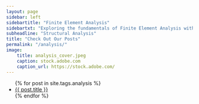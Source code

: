 ```yaml
---
layout: page
sidebar: left
sidebartitle: "Finite Element Analysis"
sidebartxt: "Exploring the fundamentals of Finite Element Analysis with in-depth tutorials and expert insights into real-world engineering applications.Check out our collection of blog posts about Finite Element Analysis. From basic theory to real-world applications, expert analysis tips, and step-by-step tutorials, this page serves as a comprehensive resource for engineers and analysts looking to enhance their understanding and skills. The Finite Element Method is a critical tool across industries such as aviation, automotive, defense, and energy, enabling precise simulations of structural behavior. Explore various analysis types, including linear and nonlinear static, modal, harmonic, buckling, creep, and more, to handle complex engineering challenges with confidence."
subheadline: "Structural Analysis"
title: "Check Out Our Posts"
permalink: "/analysis/"
image:
    title: analysis_cover.jpeg
	caption: stock.adobe.com
    caption_url: https://stock.adobe.com/
---
```

<ul>
    {% for post in site.tags.analysis %}
    <li><a href="{{ site.url }}{{ site.baseurl }}{{ post.url }}">{{ post.title }}</a></li>
    {% endfor %}
</ul>